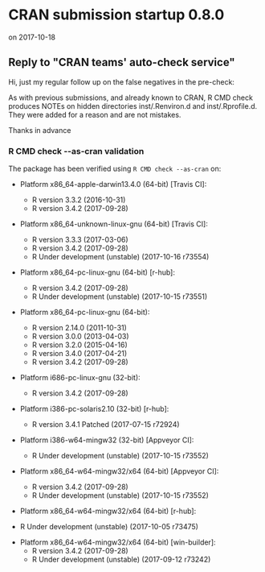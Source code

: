 # CRAN submission startup 0.8.0
on 2017-10-18

## Reply to "CRAN teams' auto-check service"

Hi, just my regular follow up on the false negatives in the pre-check:

As with previous submissions, and already known to CRAN, R CMD check
produces NOTEs on hidden directories inst/.Renviron.d and
inst/.Rprofile.d. They were added for a reason and are not mistakes.

Thanks in advance


### R CMD check --as-cran validation

The package has been verified using `R CMD check --as-cran` on:

* Platform x86_64-apple-darwin13.4.0 (64-bit) [Travis CI]:
  - R version 3.3.2 (2016-10-31)
  - R version 3.4.2 (2017-09-28)
  
* Platform x86_64-unknown-linux-gnu (64-bit) [Travis CI]:
  - R version 3.3.3 (2017-03-06)
  - R version 3.4.2 (2017-09-28)
  - R Under development (unstable) (2017-10-16 r73554)

* Platform x86_64-pc-linux-gnu (64-bit) [r-hub]:
  - R version 3.4.2 (2017-09-28)
  - R Under development (unstable) (2017-10-15 r73551)

* Platform x86_64-pc-linux-gnu (64-bit):
  - R version 2.14.0 (2011-10-31)
  - R version 3.0.0 (2013-04-03)
  - R version 3.2.0 (2015-04-16)
  - R version 3.4.0 (2017-04-21)
  - R version 3.4.2 (2017-09-28)

* Platform i686-pc-linux-gnu (32-bit):
  - R version 3.4.2 (2017-09-28)

* Platform i386-pc-solaris2.10 (32-bit) [r-hub]:
  - R version 3.4.1 Patched (2017-07-15 r72924)

* Platform i386-w64-mingw32 (32-bit) [Appveyor CI]:
  - R Under development (unstable) (2017-10-15 r73552)

* Platform x86_64-w64-mingw32/x64 (64-bit) [Appveyor CI]:
  - R version 3.4.2 (2017-09-28)
  - R Under development (unstable) (2017-10-15 r73552)

* Platform x86_64-w64-mingw32/x64 (64-bit) [r-hub]:
- R Under development (unstable) (2017-10-05 r73475)

* Platform x86_64-w64-mingw32/x64 (64-bit) [win-builder]:
  - R version 3.4.2 (2017-09-28)
  - R Under development (unstable) (2017-09-12 r73242)
